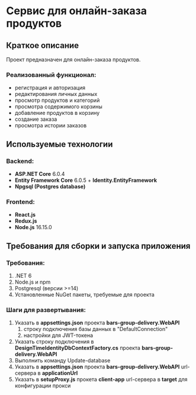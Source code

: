 # Сервис для онлайн-заказа продуктов

## Краткое описание

Проект предназначен для онлайн-заказа продуктов.

### Реализованный функционал:
- регистрация и авторизация
- редактирования личных данных
- просмотр продуктов и категорий
- просмотра содержимого корзины
- добавление продуктов в корзину
- создание заказа
- просмотра истории заказов

## Используемые технологии

### Backend:
- **ASP.NET Core** 6.0.4
- **Entity Framework Core** 6.0.5 + **Identity.EntityFramework**
- **Npgsql (Postgres database)**

### Frontend:

- **React.js**
- **Redux.js**
- **Node.js** 16.15.0

## Требования для сборки и запуска приложения

### Требования:

1. .NET 6
2. Node.js и npm
3. Postgresql (версии >=14)
4. Установленные NuGet пакеты, требуемые для проекта

### Шаги для развертывания:

1. Указать в **appsettings.json** проекта **bars-group-delivery.WebAPI** 
    1. строку подключения базы данных в "DefaultConnection"
    2. настройки для JWT-токена
2. Указать строку подключения в **DesignTimeIdentityDbContextFactory.cs** проекта **bars-group-delivery.WebAPI**
3. Выполнить команду Update-database
4. Указать в **appsettings.json** проекта **bars-group-delivery.WebAPI** url-сервера в **applicationUrl**
5. Указать в **setupProxy.js** прокета **client-app** url-сервера в **target** для конфигурации прокси 
